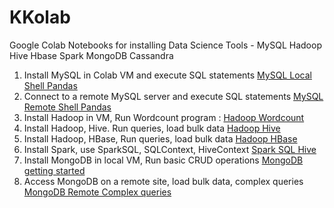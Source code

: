 # KKolab
Google Colab Notebooks for installing Data Science Tools - MySQL Hadoop Hive Hbase Spark MongoDB Cassandra <br>
1. Install MySQL in Colab VM and execute SQL statements [MySQL Local Shell Pandas](https://github.com/prithwis/KKolab/blob/main/KK_A1_MySQL_Local_Shell_Pandas.ipynb)
2. Connect to a remote MySQL server and execute SQL statements [MySQL Remote Shell Pandas](https://github.com/prithwis/KKolab/blob/main/KK_A2_MySQL_Remote_Shell_Pandas.ipynb)
3. Install Hadoop in VM, Run Wordcount program : [Hadoop Wordcount](https://github.com/prithwis/KKolab/blob/main/KK_B1_Hadoop_WordCount.ipynb)
4. Install Hadoop, Hive. Run queries, load bulk data [Hadoop Hive](https://github.com/prithwis/KKolab/blob/main/KK_B2_Hadoop_and_Hive.ipynb)
5. Install Hadoop, HBase, Run queries, load bulk data [Hadoop HBase](https://github.com/prithwis/KKolab/blob/main/KK_B3_Hadoop_HBase.ipynb)
6. Install Spark, use SparkSQL, SQLContext, HiveContext [Spark SQL Hive](https://github.com/prithwis/KKolab/blob/main/KK_C1_SparkSQL_SQLContext_HiveContext.ipynb)
7. Install MongoDB in local VM, Run basic CRUD operations [MongoDB getting started](https://github.com/prithwis/KKolab/blob/main/KK_D1_MongoDB_Local_CRUD_operations.ipynb)
8. Access MongoDB on a remote site, load bulk data, complex queries [MongoDB Remote Complex queries](https://github.com/prithwis/KKolab/blob/main/KK_D2_MongoDB_Remote_Complex_Queries.ipynb)
